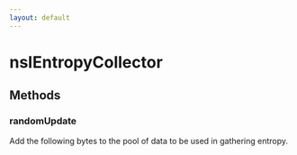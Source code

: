 ```yaml
---
layout: default
---
```


# nsIEntropyCollector #

## Methods ##

### randomUpdate ###

Add the following bytes to the pool of data to be used
in gathering entropy.

